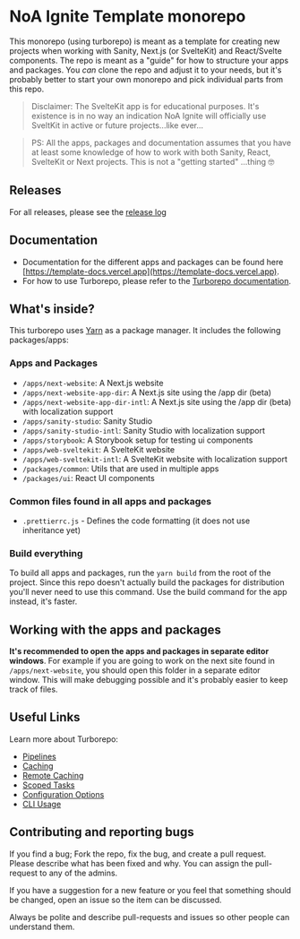 # NoA Ignite Template monorepo

This monorepo (using turborepo) is meant as a template for creating new projects when working with Sanity, Next.js (or SvelteKit) and React/Svelte components. The repo is meant as a "guide" for how to structure your apps and packages. You _can_ clone the repo and adjust it to your needs, but it's probably better to start your own monorepo and pick individual parts from this repo.

> Disclaimer: The SvelteKit app is for educational purposes. It's existence is in no way an indication NoA Ignite will officially use SveltKit in active or future projects...like ever...

> PS: All the apps, packages and documentation assumes that you have at least some knowledge of how to work with both Sanity, React, SvelteKit or Next projects. This is not a "getting started" ...thing 🤓

## Releases

For all releases, please see the [release log](releases.md)

## Documentation

- Documentation for the different apps and packages can be found here [https://template-docs.vercel.app](https://template-docs.vercel.app).
- For how to use Turborepo, please refer to the [Turborepo documentation](https://turborepo.org/docs).

## What's inside?

This turborepo uses [Yarn](https://classic.yarnpkg.com/) as a package manager. It includes the following packages/apps:

### Apps and Packages

- `/apps/next-website`: A Next.js website
- `/apps/next-website-app-dir`: A Next.js site using the /app dir (beta)
- `/apps/next-website-app-dir-intl`: A Next.js site using the /app dir (beta) with localization support
- `/apps/sanity-studio`: Sanity Studio
- `/apps/sanity-studio-intl`: Sanity Studio with localization support
- `/apps/storybook`: A Storybook setup for testing ui components
- `/apps/web-sveltekit`: A SvelteKit website
- `/apps/web-sveltekit-intl`: A SvelteKit website with localization support
- `/packages/common`: Utils that are used in multiple apps
- `/packages/ui`: React UI components

### Common files found in all apps and packages

- `.prettierrc.js` - Defines the code formatting (it does not use inheritance yet)

### Build everything

To build all apps and packages, run the `yarn build` from the root of the project. Since this repo doesn't actually build the packages for distribution you'll never need to use this command. Use the build command for the app instead, it's faster.

## Working with the apps and packages

**It's recommended to open the apps and packages in separate editor windows**. For example if you are going to work on the next site found in `/apps/next-website`, you should open this folder in a separate editor window. This will make debugging possible and it's probably easier to keep track of files.

## Useful Links

Learn more about Turborepo:

- [Pipelines](https://turborepo.org/docs/core-concepts/pipelines)
- [Caching](https://turborepo.org/docs/core-concepts/caching)
- [Remote Caching](https://turborepo.org/docs/core-concepts/remote-caching)
- [Scoped Tasks](https://turborepo.org/docs/core-concepts/scopes)
- [Configuration Options](https://turborepo.org/docs/reference/configuration)
- [CLI Usage](https://turborepo.org/docs/reference/command-line-reference)

## Contributing and reporting bugs

If you find a bug; Fork the repo, fix the bug, and create a pull request. Please describe what has been fixed and why. You can assign the pull-request to any of the admins.

If you have a suggestion for a new feature or you feel that something should be changed, open an issue so the item can be discussed.

Always be polite and describe pull-requests and issues so other people can understand them.
